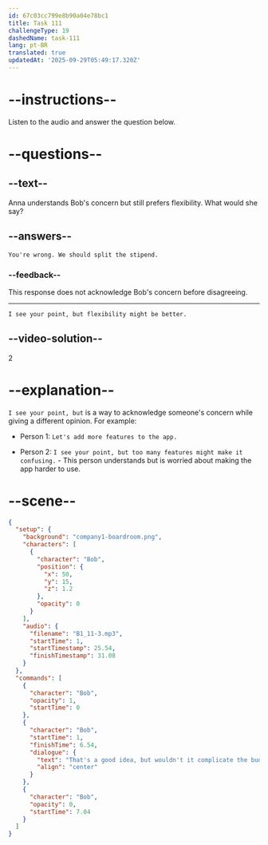 ```yaml
---
id: 67c03cc799e8b90a04e78bc1
title: Task 111
challengeType: 19
dashedName: task-111
lang: pt-BR
translated: true
updatedAt: '2025-09-29T05:49:17.320Z'
---
```


<!-- (audio) Bob: That's a good idea, but wouldn't it complicate the budget? It might be easier to stick with one category. -->

<!-- SPEAKING -->

# --instructions--

Listen to the audio and answer the question below.

# --questions--

## --text--

Anna understands Bob's concern but still prefers flexibility. What would she say?

## --answers--

`You're wrong. We should split the stipend.`

### --feedback--

This response does not acknowledge Bob's concern before disagreeing.

---

`I see your point, but flexibility might be better.`

## --video-solution--

2

# --explanation--

`I see your point, but` is a way to acknowledge someone's concern while giving a different opinion. For example:

- Person 1: `Let's add more features to the app.`

- Person 2: `I see your point, but too many features might make it confusing.` - This person understands but is worried about making the app harder to use.

# --scene--

```json
{
  "setup": {
    "background": "company1-boardroom.png",
    "characters": [
      {
        "character": "Bob",
        "position": {
          "x": 50,
          "y": 15,
          "z": 1.2
        },
        "opacity": 0
      }
    ],
    "audio": {
      "filename": "B1_11-3.mp3",
      "startTime": 1,
      "startTimestamp": 25.54,
      "finishTimestamp": 31.08
    }
  },
  "commands": [
    {
      "character": "Bob",
      "opacity": 1,
      "startTime": 0
    },
    {
      "character": "Bob",
      "startTime": 1,
      "finishTime": 6.54,
      "dialogue": {
        "text": "That's a good idea, but wouldn't it complicate the budget? It might be easier to stick with one category.",
        "align": "center"
      }
    },
    {
      "character": "Bob",
      "opacity": 0,
      "startTime": 7.04
    }
  ]
}
```
